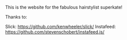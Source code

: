 This is the website for the fabulous hairstylist superkate!


Thanks to:

Slick: https://github.com/kenwheeler/slick/
Instafeed: https://github.com/stevenschobert/instafeed.js/